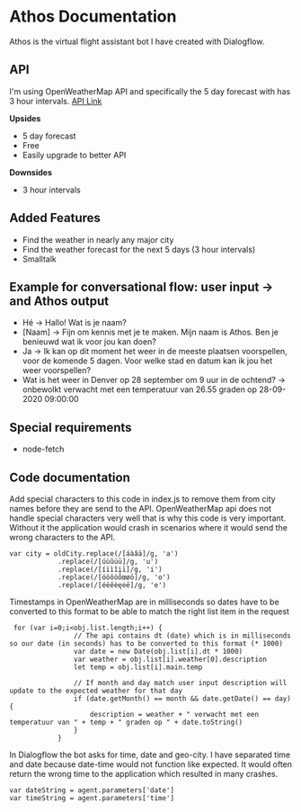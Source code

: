 # Athos Documentation
Athos is the virtual flight assistant bot I have created with Dialogflow. 

## API
I'm using OpenWeatherMap API and specifically the 5 day forecast with has 3 hour intervals.
[API Link](https://openweathermap.org/forecast5)

**Upsides**
- 5 day forecast
- Free
- Easily upgrade to better API

**Downsides**
- 3 hour intervals

## Added Features
- Find the weather in nearly any major city
- Find the weather forecast for the next 5 days (3 hour intervals)
- Smalltalk

## Example for conversational flow: user input -> and Athos output
- Hé -> Hallo! Wat is je naam?
- [Naam] -> Fijn om kennis met je te maken. Mijn naam is Athos. Ben je benieuwd wat ik voor jou kan doen?
- Ja -> Ik kan op dit moment het weer in de meeste plaatsen voorspellen, voor de komende 5 dagen. Voor welke stad en datum kan ik jou het weer voorspellen?
- Wat is het weer in Denver op 28 september om 9 uur in de ochtend? -> onbewolkt verwacht met een temperatuur van 26.55 graden op 28-09-2020 09:00:00

## Special requirements
- node-fetch

## Code documentation
Add special characters to this code in index.js to remove them from city names before they are send to the API. OpenWeatherMap api does not handle special characters very well that is why this code is very important. Without it the application would crash in scenarios where it would send the wrong characters to the API.
```
var city = oldCity.replace(/[áàâä]/g, 'a')
            .replace(/[úùûüū]/g, 'u')
            .replace(/[íïìîįī]/g, 'i')
            .replace(/[óöôòõœøō]/g, 'o')
            .replace(/[éëêèęėē]/g, 'e')
```
Timestamps in OpenWeatherMap are in milliseconds so dates have to be converted to this format to be able to match the right list item in the request
```
 for (var i=0;i<obj.list.length;i++) {
                // The api contains dt (date) which is in milliseconds so our date (in seconds) has to be converted to this format (* 1000)
                var date = new Date(obj.list[i].dt * 1000)
                var weather = obj.list[i].weather[0].description
                let temp = obj.list[i].main.temp

                // If month and day match user input description will update to the expected weather for that day
                if (date.getMonth() == month && date.getDate() == day) {
                    description = weather + " verwacht met een temperatuur van " + temp + " graden op " + date.toString()
                }
            }
```
In Dialogflow the bot asks for time, date and geo-city. I have separated time and date because date-time would not function like expected. It would often return the wrong time to the application which resulted in many crashes.
```
var dateString = agent.parameters['date']
var timeString = agent.parameters['time']
```

